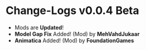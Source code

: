 # Change-Logs v0.0.4 Beta
- Mods are **Updated**!
- **Model Gap Fix** Added! (Mod) by **MehVahdJukaar**
- **Animatica** Added! (Mod) by **FoundationGames**